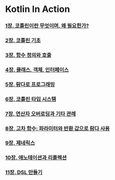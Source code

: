 # Kotlin In Action

### [1장. 코틀린이란 무엇이며, 왜 필요한가?](./mds/ch1.md)
### [2장. 코틀린 기초](./mds/ch2.md)
### [3장. 함수 정의와 호출](./mds/ch3.md)
### [4장. 클래스, 객체, 인터페이스](./mds/ch4.md)
### [5장. 람다로 프로그래밍](./mds/ch5.md)
### [6장. 코틀린 타입 시스템](./mds/ch6.md)
### [7장. 연산자 오버로딩과 기타 관례](./mds/ch7.md)
### [8장. 고차 함수: 파라미터와 반환 값으로 람다 사용](./mds/ch8.md)
### [9장. 제네릭스](./mds/ch9.md)
### [10장. 애노테이션과 리플렉션](./mds/ch10.md)
### [11장. DSL 만들기](./mds/ch11.md)
